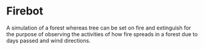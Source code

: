 # Firebot
A simulation of a forest whereas tree can be set on fire and extinguish for the purpose of observing the activities of how fire spreads in a forest due to days passed and wind directions. 
